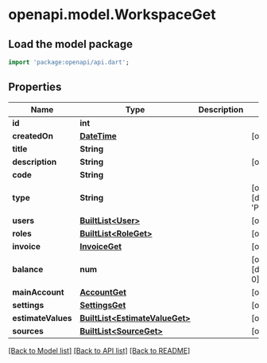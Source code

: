 # openapi.model.WorkspaceGet

## Load the model package
```dart
import 'package:openapi/api.dart';
```

## Properties
Name | Type | Description | Notes
------------ | ------------- | ------------- | -------------
**id** | **int** |  | 
**createdOn** | [**DateTime**](DateTime.md) |  | [optional] 
**title** | **String** |  | 
**description** | **String** |  | [optional] 
**code** | **String** |  | 
**type** | **String** |  | [optional] [default to 'PRIVATE']
**users** | [**BuiltList&lt;User&gt;**](User.md) |  | [optional] 
**roles** | [**BuiltList&lt;RoleGet&gt;**](RoleGet.md) |  | [optional] 
**invoice** | [**InvoiceGet**](InvoiceGet.md) |  | [optional] 
**balance** | **num** |  | [optional] [default to 0]
**mainAccount** | [**AccountGet**](AccountGet.md) |  | [optional] 
**settings** | [**SettingsGet**](SettingsGet.md) |  | [optional] 
**estimateValues** | [**BuiltList&lt;EstimateValueGet&gt;**](EstimateValueGet.md) |  | [optional] 
**sources** | [**BuiltList&lt;SourceGet&gt;**](SourceGet.md) |  | [optional] 

[[Back to Model list]](../README.md#documentation-for-models) [[Back to API list]](../README.md#documentation-for-api-endpoints) [[Back to README]](../README.md)


